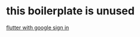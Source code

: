 # this boilerplate is unused

[flutter with google sign in](https://github.com/s0ngkran/flutter_with_google_sign_in)